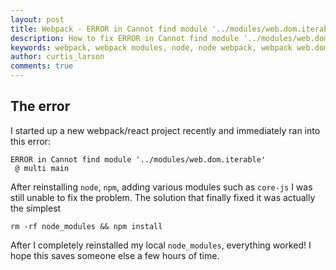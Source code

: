 ```yaml
---
layout: post
title: Webpack - ERROR in Cannot find module '../modules/web.dom.iterable' @ multi main
description: How to fix ERROR in Cannot find module '../modules/web.dom.iterable' @ multi main error
keywords: webpack, webpack modules, node, node webpack, webpack web.dom.iterable, web.dom.iterable, multi main error, webpack multi main
author: curtis_larson
comments: true
---
```


## The error

I started up a new webpack/react project recently and immediately ran into this error:

    ERROR in Cannot find module '../modules/web.dom.iterable'
     @ multi main

After reinstalling `node`, `npm`, adding various modules such as `core-js` I was still unable to fix the problem. The solution that finally fixed it was actually the simplest

    rm -rf node_modules && npm install

After I completely reinstalled my local `node_modules`, everything worked! I hope this saves someone else a few hours of time.
